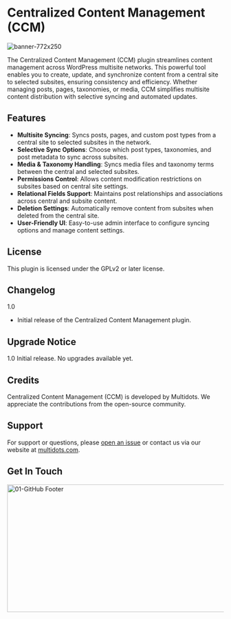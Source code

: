 # Centralized Content Management (CCM)
![banner-772x250](https://github.com/user-attachments/assets/f7cc4d63-10b9-42a5-a7a1-fa9a7842586a)

The Centralized Content Management (CCM) plugin streamlines content management across WordPress multisite networks. This powerful tool enables you to create, update, and synchronize content from a central site to selected subsites, ensuring consistency and efficiency. Whether managing posts, pages, taxonomies, or media, CCM simplifies multisite content distribution with selective syncing and automated updates.

## Features
* **Multisite Syncing**: Syncs posts, pages, and custom post types from a central site to selected subsites in the network.
* **Selective Sync Options**: Choose which post types, taxonomies, and post metadata to sync across subsites.
* **Media & Taxonomy Handling**: Syncs media files and taxonomy terms between the central and selected subsites.
* **Permissions Control**: Allows content modification restrictions on subsites based on central site settings.
* **Relational Fields Support**: Maintains post relationships and associations across central and subsite content.
* **Deletion Settings**: Automatically remove content from subsites when deleted from the central site.
* **User-Friendly UI**: Easy-to-use admin interface to configure syncing options and manage content settings.
  
## License
This plugin is licensed under the GPLv2 or later license.


## Changelog
1.0 
* Initial release of the Centralized Content Management plugin.


## Upgrade Notice
1.0
Initial release. No upgrades available yet.

## Credits
Centralized Content Management (CCM) is developed by Multidots. We appreciate the contributions from the open-source community.

## Support
For support or questions, please [open an issue](https://github.com/multidots/centralized-content-management/issues) or contact us via our website at [multidots.com](http://multidots.com/).


## Get In Touch
<a href="https://www.multidots.com/contact-us/" rel="nofollow"><img width="1692" height="296" alt="01-GitHub Footer" src="https://github.com/user-attachments/assets/6b9d63e7-3990-472d-acb9-5e4e51b446fc" /></a>
